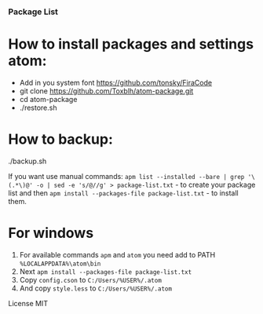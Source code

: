 ### Package List

# How to install packages and settings atom:
* Add in you system font https://github.com/tonsky/FiraCode
* git clone https://github.com/Toxblh/atom-package.git
* cd atom-package
* ./restore.sh

# How to backup:
./backup.sh

If you want use manual commands:
```apm list --installed --bare | grep '\(.*\)@' -o | sed -e 's/@//g' > package-list.txt``` - to create your package list and then
```apm install --packages-file package-list.txt``` - to install them.

# For windows
1. For available commands ```apm``` and ```atom``` you need add to PATH ```%LOCALAPPDATA%\atom\bin```
2. Next ```apm install --packages-file package-list.txt```
3. Copy ```config.cson``` to ```C:/Users/%USER%/.atom```
4. And copy ```style.less``` to ```C:/Users/%USER%/.atom```

License MIT
